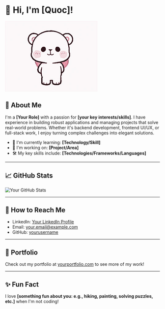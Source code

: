 # 👋 Hi, I'm [Quoc]!

![Profile Picture](./Quoc.gif)

## 🌟 About Me

I'm a **[Your Role]** with a passion for **[your key interests/skills]**. I have experience in building robust applications and managing projects that solve real-world problems. Whether it's backend development, frontend UI/UX, or full-stack work, I enjoy turning complex challenges into elegant solutions.

- 🌱 I'm currently learning: **[Technology/Skill]**
- 💼 I'm working on: **[Project/Area]**
- 🛠️ My key skills include: **[Technologies/Frameworks/Languages]**




---

## 📈 GitHub Stats

![Your GitHub Stats](https://github-readme-stats.vercel.app/api?username=yourusername&show_icons=true&theme=radical)

---

## 💬 How to Reach Me

- LinkedIn: [Your LinkedIn Profile](https://www.linkedin.com/in/yourprofile)
- Email: [your.email@example.com](mailto:your.email@example.com)
- GitHub: [yourusername](https://github.com/yourusername)

---

## 🔗 Portfolio

Check out my portfolio at [yourportfolio.com](https://yourportfolio.com) to see more of my work!

---

## ✨ Fun Fact

I love **[something fun about you: e.g., hiking, painting, solving puzzles, etc.]** when I'm not coding!
